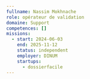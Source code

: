 ```yaml
---
fullname: Nassim Mokhnache
role: opérateur de validation
domaine: Support
competences: []
missions:
  - start: 2024-06-03
    end: 2025-11-12
    status: independent
    employer: DINUM
    startups:
      - dossierfacile
---
```

